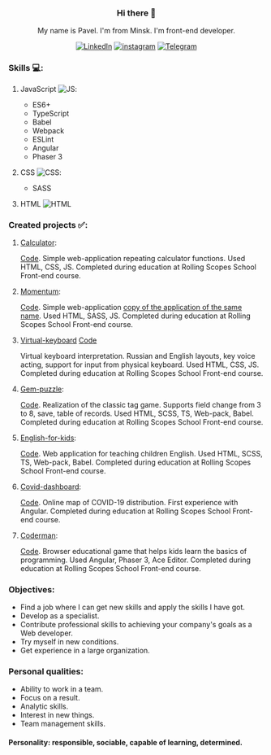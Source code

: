 
<center>

### Hi there 👋
My name is Pavel. I'm from Minsk. I'm front-end developer.

[![LinkedIn](/../main/assets/001-linkedin.png)](https://www.linkedin.com/in/pavelmakhnach/)
[![instagram](/../main/assets/003-instagram.png)](https://www.instagram.com/pavel_makhnach/)
[![Telegram](/../main/assets/004-telegram.png)](https://t.me/Pavel_Makhnach)
</center>

### Skills :computer::

1. JavaScript ![JS](/../main/assets/001-javascript.png):
    * ES6+
    * TypeScript
    * Babel
    * Webpack
    * ESLint
    * Angular
    * Phaser 3

2. CSS ![CSS](/../main/assets/003-css.png):
    * SASS
3. HTML ![HTML](/../main/assets/002-html.png)

### Created projects :white_check_mark::


1. [Calculator](https://pavel8293-pavel.github.io/RS-School-tasks/calculator/dist/): 
   
   [Code](https://github.com/pavel8293-pavel/RS-School-tasks/tree/calculator/calculator). Simple web-application repeating calculator functions. Used HTML, CSS, JS. Completed during education at Rolling Scopes School Front-end course.

2. [Momentum](https://awesome-hypatia-091940.netlify.app/):
   
   [Code](https://github.com/pavel8293-pavel/RS-School-tasks/tree/momentum). Simple web-application [copy of the application of the same name](https://chrome.google.com/webstore/detail/momentum/laookkfknpbbblfpciffpaejjkokdgca?hl=ru). Used HTML, SASS, JS. Completed during education at Rolling Scopes School Front-end course.

3. [Virtual-keyboard](https://rolling-scopes-school.github.io/pavel8293-pavel-JS2020Q3/virtual-keyboard/) [Code](https://github.com/pavel8293-pavel/RS-School-tasks/tree/virtual-keyboard)
   
   Virtual keyboard interpretation. Russian and English layouts, key voice acting, support for input from physical keyboard. Used HTML, CSS, JS. Completed during education at Rolling Scopes School Front-end course.

4. [Gem-puzzle](https://zen-noether-d5c1e7.netlify.app/):
   
   [Code](https://github.com/pavel8293-pavel/RS-School-tasks/tree/gem-puzzle). Realization of the classic tag game. Supports field change from 3 to 8, save, table of records. Used HTML, SCSS, TS, Web-pack, Babel. Completed during education at Rolling Scopes School Front-end course.
   
5. [English-for-kids](https://rolling-scopes-school.github.io/pavel8293-pavel-JS2020Q3/english-for-kids/src/):
   
   [Code](https://github.com/pavel8293-pavel/RS-School-tasks/tree/english-for-kids). Web application for teaching children English. Used HTML, SCSS, TS, Web-pack, Babel. Completed during education at Rolling Scopes School Front-end course.
   
6. [Covid-dashboard](https://elastic-ptolemy-219b41.netlify.app/):

   [Code](https://github.com/pavel8293-pavel/covid-dashboard/blob/statsdev/src/scripts/cases.table.js). Online map of COVID-19 distribution. First experience with Angular. Completed during education at Rolling Scopes School Front-end course.
   
7. [Coderman](https://rsclone-coderman.netlify.app/):

   [Code](https://github.com/pavel8293-pavel/coderman). Browser educational game that helps kids learn the basics of programming. Used Angular, Phaser 3, Ace Editor. Completed during education at Rolling Scopes School Front-end course.

### Objectives:
* Find a job where I can get new skills and apply the skills I have got.  
* Develop as a specialist.    
* Contribute professional skills to achieving your company's
goals as a Web developer.    
* Try myself in new conditions.  
* Get experience in a large organization.  

### Personal qualities:
- Ability to work in a team.  
- Focus on a result.  
- Analytic skills.  
- Interest in new things.  
- Team management skills.
  
#### Personality: responsible, sociable, capable of learning, determined.  


